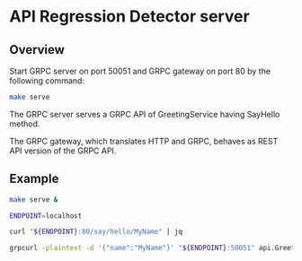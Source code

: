# API Regression Detector server

## Overview

Start GRPC server on port 50051 and GRPC gateway on port 80 by the following command:

```sh
make serve
```

The GRPC server serves a GRPC API of GreetingService having SayHello method.

The GRPC gateway, which translates HTTP and GRPC, behaves as REST API version of the GRPC API.

## Example

```sh
make serve &

ENDPOINT=localhost

curl "${ENDPOINT}:80/say/hello/MyName" | jq

grpcurl -plaintext -d '{"name":"MyName"}' "${ENDPOINT}:50051" api.GreetingService/SayHello | jq
```
